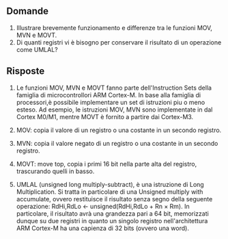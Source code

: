 ## Domande
1. Illustrare brevemente funzionamento e differenze tra le funzioni MOV, MVN e MOVT.
2. Di quanti registri vi è bisogno per conservare il risultato di un operazione come UMLAL?

## Risposte
1. Le funzioni MOV, MVN e MOVT fanno parte dell'Instruction Sets della famiglia di microcontrollori ARM Cortex-M. In base alla famiglia di processori,è possibile implementare un set di istruzioni piu o meno esteso. Ad esempio, le istruzioni MOV, MVN sono
implementate in dal Cortex M0/M1, mentre MOVT è fornito a partire dai Cortex-M3.
  1. MOV: copia il valore di un registro o una costante in un secondo registro.
  2. MVN: copia il valore negato di un registro o una costante in un secondo registro.
  3. MOVT: move top, copia i primi 16 bit nella parte alta del registro, trascurando quelli in basso. 

2. UMLAL (unsigned long multiply-subtract), è una istruzione di Long Multiplication. Si tratta in particolare di una Unsigned multiply with accumulate, ovvero restituisce il risultato senza segno della seguente operazione: RdHi,RdLo <- unsigned(RdHi,RdLo + Rn ×
Rm). In particolare, il risultato avrà una grandezza pari a 64 bit, memorizzati dunque su due registri in quanto un singolo registro nell'architettura ARM Cortex-M ha una capienza
di 32 bits (ovvero una word).
